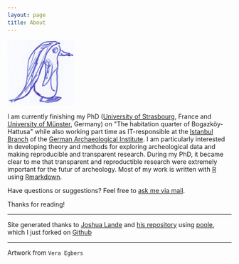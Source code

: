 ```yaml
---
layout: page
title: About
---
```


![Portrait](/Media/2014-10-8--Pingu.jpg "Artwork from Vera Egbers")

I am currently finishing my PhD ([University of Strasbourg](http://www.unistra.fr/index.php?id=english), France and [University of Münster](www.uni-muenster.de/en/), Germany) on "The habitation quarter of Bogazköy-Hattusa" while also working part time as IT-responsible at the [Istanbul Branch](http://www.dainst.org/standort/-/organization-display/ZI9STUj61zKB/14478?p_r_p_1690909578_redirectURL=http%3A%2F%2Fwww.dainst.org%2Fstandorte-suchen) of the [German Archaeological Institute](http://www.dainst.org/). I am particularly interested in developing theory and methods for exploring archeological data and making reproducible and transparent research. During my PhD, it became clear to me that transparent and reproductible research were extremely important for the futur of archeology. Most of my work is written with [R](www.r-project.org/) using [Rmarkdown](http://rmarkdown.rstudio.com/).

Have questions or suggestions? Feel free to [ask me via mail](mailto:nehemie.strupler@etu.unistra.fr).

Thanks for reading!

*****
Site generated thanks to [Joshua Lande](http://joshualande.com/) and [his repository](http://joshualande.com/jekyll-github-pages-poole/) using [poole](https://github.com/poole/poole), which I just forked on [Github](https://github.com/N3h3mi3/n3h3mi3.github.io) 

*****
Artwork from `Vera Egbers`